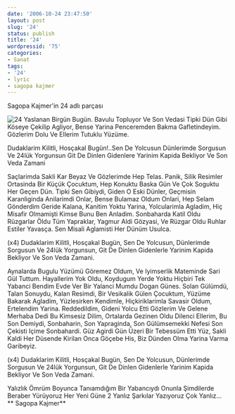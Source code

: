 ```yaml
---
date: '2006-10-24 23:47:50'
layout: post
slug: '24'
status: publish
title: '24'
wordpressid: '75'
categories:
- Sanat
tags:
- '24'
- lyric
- sagopa kajmer
---
```


Sagopa Kajmer'in 24 adlı parçası



> 
![24](http://img330.imageshack.us/img330/9411/ifigiveyoumyheartbyrimfrostfq4.jpg)
Yaslanan Birgün Bugün. Bavulu Topluyor Ve Son Vedasi Tipki Dün Gibi Köseye Çekilip Agliyor, Bense Yarina Penceremden Bakma Gafletindeyim. Gözlerim Dolu Ve Ellerim Tutuklu Yüzüme. 

Dudaklarim Kilitli, Hosçakal Bugün!..Sen De Yolcusun Dünlerimde Sorgusun Ve 24lük Yorgunsun Git De Dinlen Gidenlere Yarinim Kapida Bekliyor Ve Son Veda Zamani 

Saçlarimda Sakli Kar Beyaz Ve Gözlerimde Hep Telas. Panik, Silik Resimler Ortasinda Bir Küçük Çocuktum, Hep Konuktu Baska Gün Ve Çok Soguktu Her Geçen Dün. Tipki Sen Gibiydi, Giden O Eski Dünler, Geçmisin Karanliginda Anilarimdi Onlar, Bense Bulamaz Oldum Onlari, Hep Selam Gönderdim Geride Kalana, Kanitim Yoktu Yarina, Yolcularimla Agladim, Hiç Misafir Olmamişti Kimse Bunu Ben Anladim. Sonbaharda Katil Oldu Rüzgarlar Öldu Tüm Yapraklar, Yagmur Aldi Gözyasi, Ve Rüzgar Oldu Ruhlar Estiler Yavasça. Sen Misali Aglamisti Her Dünüm Usulca. 

(x4) 
Dudaklarim Kilitli, Hosçakal Bugün, Sen De Yolcusun, Dünlerimde Sorgusun Ve 24lük Yorgunsun, Git De Dinlen Gidenlerle Yarinim Kapida Bekliyor Ve Son Veda Zamani. 

Aynalarda Bugulu Yüzümü Göremez Oldum, Ve Iyimserlik Mateminde Sari Gül Tuttum. Hayallerim Yok Oldu, Koydugum Yerde Yoktu Hiçbiri Tek Yabanci Bendim Evde Ver Bir Yalanci Mumdu Dogan Günes. Solan Gülümdü, Talan Sonuydu, Kalan Resimdi, Bir Vesikalik Gülen Çocuktum, Yüzüme Bakarak Agladim, Yüzlesirken Kendimle, Hiçkiriklarimla Savasir Oldum, Ertelendim Yarina. Reddedildim, Gideni Yolcu Etti Gözlerim Ve Gelene Merhaba Dedi Bu Kimsesiz Dilim, Ortalarda Gezinen Oldu Dilenci Ellerim, Bu Son Demiydi, Sonbaharin, Son Yapraginda, Son Gülümsemekki Nefesi Son Çekisti Içime Sonbahardi. Güz Agirdi Gün Üzeri Bir Tebessüm Etti Yüz, Sakli Kaldi Her Düsende Kirilan Onca Göçebe His, Biz Dünden Olma Yarina Varma Garibeyiz. 

(x4) 
Dudaklarim Kilitli, Hosçakal Bugün, Sen De Yolcusun, Dünlerimde Sorgusun Ve 24lük Yorgunsun, Git De Dinlen Gidenlerle Yarinim Kapida Bekliyor Ve Son Veda Zamani. 

Yalızlık Ömrüm Boyunca Tanıamdığım Bir Yabancıydı Onunla Şimdilerde Beraber Yürüyoruz Her Yeni Güne 2 Yanlız Şarkılar Yazıyoruz Çok Yanlız...
**
Sagopa Kajmer**











